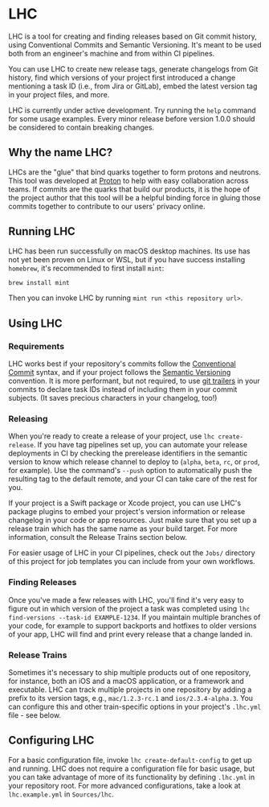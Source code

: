 # LHC

LHC is a tool for creating and finding releases based on Git commit history, using Conventional Commits and Semantic
Versioning. It's meant to be used both from an engineer's machine and from within CI pipelines.

You can use LHC to create new release tags, generate changelogs from Git history, find which versions of your project
first introduced a change mentioning a task ID (i.e., from Jira or GitLab), embed the latest version tag in your project
files, and more.

LHC is currently under active development. Try running the `help` command for some usage examples. Every minor
release before version 1.0.0 should be considered to contain breaking changes.

## Why the name LHC?

LHCs are the "glue" that bind quarks together to form protons and neutrons. This tool was developed at 
[Proton](https://proton.me) to help with easy collaboration across teams. If commits are the quarks that build our
products, it is the hope of the project author that this tool will be a helpful binding force in gluing those commits
together to contribute to our users' privacy online.

## Running LHC

LHC has been run successfully on macOS desktop machines. Its use has not yet been proven on Linux or WSL, but if you
have success installing `homebrew`, it's recommended to first install `mint`:

```bash
brew install mint
```

Then you can invoke LHC by running `mint run <this repository url>`.

## Using LHC

### Requirements

LHC works best if your repository's commits follow the [Conventional Commit](http://conventionalcommits.org) syntax,
and if your project follows the [Semantic Versioning](https://semver.org) convention. It is more performant, but not
required, to use [git trailers](https://git-scm.com/docs/git-interpret-trailers) in your commits to declare task IDs
instead of including them in your commit subjects. (It saves precious characters in your changelog, too!)

### Releasing

When you're ready to create a release of your project, use `lhc create-release`. If you have tag pipelines set up,
you can automate your release deployments in CI by checking the prerelease identifiers in the semantic version to know
which release channel to deploy to (`alpha`, `beta`, `rc`, or `prod`, for example). Use the command's `--push` option
to automatically push the resulting tag to the default remote, and your CI can take care of the rest for you.

If your project is a Swift package or Xcode project, you can use LHC's package plugins to embed your project's
version information or release changelog in your code or app resources. Just make sure that you set up a release train
which has the same name as your build target. For more information, consult the Release Trains section below.

For easier usage of LHC in your CI pipelines, check out the `Jobs/` directory of this project for job templates you
can include from your own workflows.

### Finding Releases

Once you've made a few releases with LHC, you'll find it's very easy to figure out in which version of the project a
task was completed using `lhc find-versions --task-id EXAMPLE-1234`. If you maintain multiple branches of your code,
for example to support backports and hotfixes to older versions of your app, LHC will find and print every release
that a change landed in.

### Release Trains

Sometimes it's necessary to ship multiple products out of one repository, for instance, both an iOS and a macOS
application, or a framework and executable. LHC can track multiple projects in one repository by adding a prefix
to its version tags, e.g., `mac/1.2.3-rc.1` and `ios/2.3.4-alpha.3`. You can configure this and other train-specific
options in your project's `.lhc.yml` file - see below.

## Configuring LHC

For a basic configuration file, invoke `lhc create-default-config` to get up and running. LHC does not require
a configuration file for basic usage, but you can take advantage of more of its functionality by defining `.lhc.yml`
in your repository root. For more advanced configurations, take a look at `lhc.example.yml` in `Sources/lhc`.
